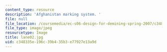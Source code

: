 ```yaml
---
content_type: resource
description: 'Afghanistan marking system. '
file: null
file_location: /coursemedia/ec-s06-design-for-demining-spring-2007/c348335e196c39b435b3e77927e13a9d_lane02.jpg
file_type: image/jpeg
resourcetype: Image
title: lane02.jpg
uid: c348335e-196c-39b4-35b3-e77927e13a9d
---
```

